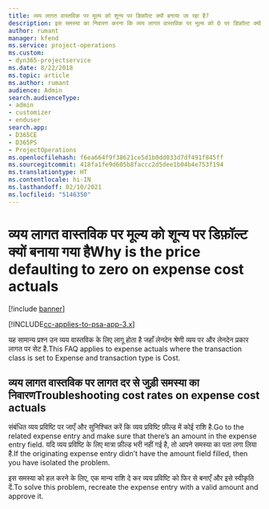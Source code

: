 ```yaml
---
title: व्यय लागत वास्तविक पर मूल्य को शून्य पर डिफ़ॉल्ट क्यों बनाया जा रहा है?
description: इस समस्या का निवारण करना कि व्यय लागत वास्तविक पर मूल्य को 0 पर डिफ़ॉल्ट क्यों बनाया जा रहा है.
author: rumant
manager: kfend
ms.service: project-operations
ms.custom:
- dyn365-projectservice
ms.date: 8/22/2018
ms.topic: article
ms.author: rumant
audience: Admin
search.audienceType:
- admin
- customizer
- enduser
search.app:
- D365CE
- D365PS
- ProjectOperations
ms.openlocfilehash: f6ea664f9f38621ce5d1b0dd033d7df491f845ff
ms.sourcegitcommit: 418fa1fe9d605b8faccc2d5dee1b04b4e753f194
ms.translationtype: HT
ms.contentlocale: hi-IN
ms.lasthandoff: 02/10/2021
ms.locfileid: "5146350"
---
```

# <a name="why-is-the-price-defaulting-to-zero-on-expense-cost-actuals"></a><span data-ttu-id="8c5b9-103">व्यय लागत वास्तविक पर मूल्य को शून्य पर डिफ़ॉल्ट क्यों बनाया गया है</span><span class="sxs-lookup"><span data-stu-id="8c5b9-103">Why is the price defaulting to zero on expense cost actuals</span></span>

[!include [banner](../includes/psa-now-project-operations.md)]

[!INCLUDE[cc-applies-to-psa-app-3.x](../includes/cc-applies-to-psa-app-3x.md)]

<span data-ttu-id="8c5b9-104">यह सामान्य प्रश्न उन व्यय वास्तविक के लिए लागू होता है जहाँ लेनदेन श्रेणी व्यय पर और लेनदेन प्रकार लागत पर सेट है.</span><span class="sxs-lookup"><span data-stu-id="8c5b9-104">This FAQ applies to expense actuals where the transaction class is set to Expense and transaction type is Cost.</span></span>

## <a name="troubleshooting-cost-rates-on-expense-cost-actuals"></a><span data-ttu-id="8c5b9-105">व्यय लागत वास्तविक पर लागत दर से जुड़ी समस्या का निवारण</span><span class="sxs-lookup"><span data-stu-id="8c5b9-105">Troubleshooting cost rates on expense cost actuals</span></span>

<span data-ttu-id="8c5b9-106">संबंधित व्यय प्रविष्टि पर जाएँ और सुनिश्चित करें कि व्यय प्रविष्टि फ़ील्ड में कोई राशि है.</span><span class="sxs-lookup"><span data-stu-id="8c5b9-106">Go to the related expense entry and make sure that there’s an amount in the expense entry field.</span></span> <span data-ttu-id="8c5b9-107">यदि व्यय प्रविष्टि के लिए मात्रा फ़ील्ड भरी नहीं गई है, तो आपने समस्या का पता लगा लिया है.</span><span class="sxs-lookup"><span data-stu-id="8c5b9-107">If the originating expense entry didn’t have the amount field filled, then you have isolated the problem.</span></span>
 
<span data-ttu-id="8c5b9-108">इस समस्या को हल करने के लिए, एक मान्य राशि दे कर व्यय प्रविष्टि को फिर से बनाएँ और इसे स्वीकृति दें.</span><span class="sxs-lookup"><span data-stu-id="8c5b9-108">To solve this problem, recreate the expense entry with a valid amount and approve it.</span></span>
